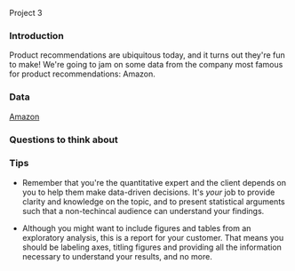 Project 3

### Introduction

Product recommendations are ubiquitous today, and it turns out they're fun to make! We're going to jam on some data from the company most famous for product recommendations: Amazon.

### Data 

[Amazon](http://snap.stanford.edu/data/index.html#amazon)

### Questions to think about


### Tips

* Remember that you're the quantitative expert and the client depends on you to help them make data-driven decisions.  It's *your* job to provide clarity and knowledge on the topic, and to present statistical arguments such that a non-techincal audience can understand your findings. 

* Although you might want to include figures and tables from an exploratory analysis, this is a report for your customer.  That means you should be labeling axes, titling figures and providing all the information necessary to understand your results, and no more.
